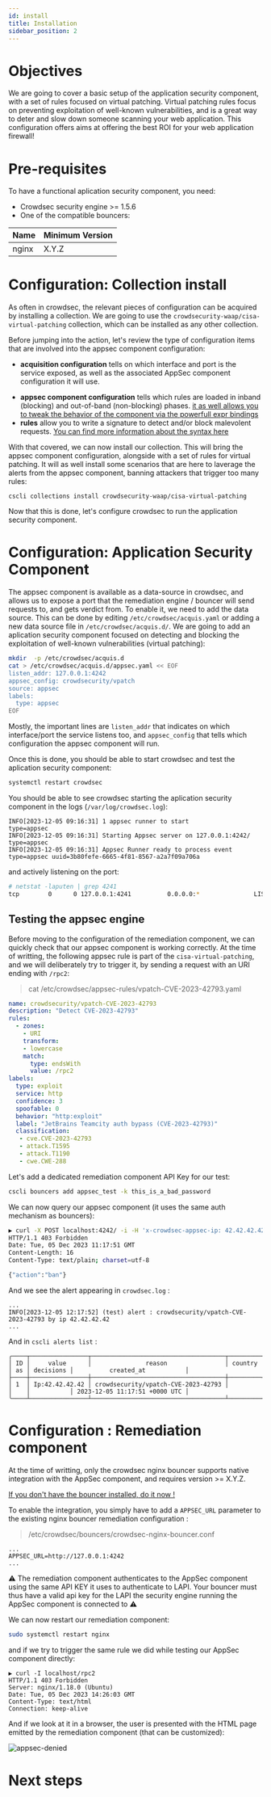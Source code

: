 ```yaml
---
id: install
title: Installation
sidebar_position: 2
---
```


# Objectives

We are going to cover a basic setup of the application security component, with a set of rules focused on virtual patching. Virtual patching rules focus on preventing exploitation of well-known vulnerabilities, and is a great way to deter and slow down someone scanning your web application. This configuration offers aims at offering the best ROI for your web application firewall!

# Pre-requisites

To have a functional aplication security component, you need:
 - Crowdsec security engine >= 1.5.6
 - One of the compatible bouncers:


<!-- @kka min nginx version-->
| Name | Minimum Version |
| --- | --- |
| nginx | X.Y.Z |


# Configuration: Collection install

As often in crowdsec, the relevant pieces of configuration can be acquired by installing a collection. We are going to use the `crowdsecurity-waap/cisa-virtual-patching` collection, which can be installed as any other collection.

Before jumping into the action, let's review the type of configuration items that are involved into the appsec component configuration:
 - **acquisition configuration** tells on which interface and port is the service exposed, as well as the associated AppSec component configuration it will use.
<!--@sbl we need anchor for the on_whatever and expr helpers -->
 - **appsec component configuration** tells which rules are loaded in inband (blocking) and out-of-band (non-blocking) 
phases. [it as well allows you to tweak the behavior of the component via the powerfull expr bindings](/appsec/rules.md)
 - **rules** allow you to write a signature to detect and/or block malevolent requests. [You can find more information about the syntax here](/appsec/rules.md)

With that covered, we can now install our collection. This will bring the appsec component configuration, alongside with a set of rules for virtual patching. It will as well install some scenarios that are here to laverage the alerts from the appsec component, banning attackers that trigger too many rules:

```
cscli collections install crowdsecurity-waap/cisa-virtual-patching
```

Now that this is done, let's configure crowdsec to run the application security component.

# Configuration: Application Security Component

The appsec component is available as a data-source in crowdsec, and allows us to expose a port that the remediation engine / bouncer will send requests to, and gets verdict from. To enable it, we need to add the data source. This can be done by editing `/etc/crowdsec/acquis.yaml` or adding a new data source file in `/etc/crowdsec/acquis.d/`. We are going to add an aplication security component focused on detecting and blocking the exploitation of well-known vulnerabilities (virtual patching):

```bash
mkdir  -p /etc/crowdsec/acquis.d
cat > /etc/crowdsec/acquis.d/appsec.yaml << EOF
listen_addr: 127.0.0.1:4242
appsec_config: crowdsecurity/vpatch
source: appsec
labels:
  type: appsec
EOF
```

Mostly, the important lines are `listen_addr` that indicates on which interface/port the service listens too, and `appsec_config` that tells which configuration the appsec component will run.

Once this is done, you should be able to start crowdsec and test the aplication security component:

```bash
systemctl restart crowdsec
```

You should be able to see crowdsec starting the aplication security component in the logs (`/var/log/crowdsec.log`):

```
INFO[2023-12-05 09:16:31] 1 appsec runner to start                      type=appsec
INFO[2023-12-05 09:16:31] Starting Appsec server on 127.0.0.1:4242/     type=appsec
INFO[2023-12-05 09:16:31] Appsec Runner ready to process event          type=appsec uuid=3b80fefe-6665-4f81-8567-a2a7f09a706a
```

and actively listening on the port:

```bash
# netstat -laputen | grep 4241    
tcp        0      0 127.0.0.1:4241          0.0.0.0:*               LISTEN      0          6923691    779516/crowdsec     

```

## Testing the appsec engine

Before moving to the configuration of the remediation component, we can quickly check that our appsec component is working correctly. At the time of writting, the following appsec rule is part of the `cisa-virtual-patching`, and we will deliberately try to trigger it, by sending a request with an URI ending with `/rpc2`:

> cat /etc/crowdsec/appsec-rules/vpatch-CVE-2023-42793.yaml
```yaml
name: crowdsecurity/vpatch-CVE-2023-42793
description: "Detect CVE-2023-42793"
rules:
  - zones:
    - URI
    transform:
    - lowercase
    match:
      type: endsWith
      value: /rpc2
labels:
  type: exploit
  service: http
  confidence: 3
  spoofable: 0
  behavior: "http:exploit"
  label: "JetBrains Teamcity auth bypass (CVE-2023-42793)"
  classification:
   - cve.CVE-2023-42793
   - attack.T1595
   - attack.T1190
   - cwe.CWE-288
```

Let's add a dedicated remediation component API Key for our test:

```bash
cscli bouncers add appsec_test -k this_is_a_bad_password
```

We can now query our appsec component (it uses the same auth mechanism as bouncers):

```bash
▶ curl -X POST localhost:4242/ -i -H 'x-crowdsec-appsec-ip: 42.42.42.42' -H 'x-crowdsec-appsec-uri: /rpc2' -H 'x-crowdsec-appsec-host: google.com' -H 'x-crowdsec-appsec-verb: POST' -H 'x-crowdsec-appsec-api-key: this_is_a_bad_password'
HTTP/1.1 403 Forbidden
Date: Tue, 05 Dec 2023 11:17:51 GMT
Content-Length: 16
Content-Type: text/plain; charset=utf-8

{"action":"ban"}
```

And we see the alert appearing in `crowdsec.log` :

```
...
INFO[2023-12-05 12:17:52] (test) alert : crowdsecurity/vpatch-CVE-2023-42793 by ip 42.42.42.42
...
```

And in `cscli alerts list` : 

```
╭────┬────────────────┬─────────────────────────────────────┬─────────┬────┬───────────┬───────────────────────────────╮
│ ID │     value      │               reason                │ country │ as │ decisions │          created_at           │
├────┼────────────────┼─────────────────────────────────────┼─────────┼────┼───────────┼───────────────────────────────┤
│ 1  │ Ip:42.42.42.42 │ crowdsecurity/vpatch-CVE-2023-42793 │         │    │           │ 2023-12-05 11:17:51 +0000 UTC │
╰────┴────────────────┴─────────────────────────────────────┴─────────┴────┴───────────┴───────────────────────────────╯

```

# Configuration : Remediation component

<!-- @kka fix version -->
At the time of writting, only the crowdsec nginx bouncer supports native integration with the AppSec component, and requires version >= X.Y.Z.

[If you don't have the bouncer installed, do it now !](https://docs.crowdsec.net/u/bouncers/nginx)

To enable the integration, you simply have to add a `APPSEC_URL` parameter to the existing nginx bouncer remediation configuration :

> /etc/crowdsec/bouncers/crowdsec-nginx-bouncer.conf
```
...
APPSEC_URL=http://127.0.0.1:4242
...
```

:warning: The remediation component authenticates to the AppSec component using the same API KEY it uses to authenticate to LAPI. Your bouncer must thus have a valid api key for the LAPI the security engine running the AppSec component is connected to :warning:

We can now restart our remediation component:

```bash
sudo systemctl restart nginx
```

and if we try to trigger the same rule we did while testing our AppSec component directly:

```
▶ curl -I localhost/rpc2 
HTTP/1.1 403 Forbidden
Server: nginx/1.18.0 (Ubuntu)
Date: Tue, 05 Dec 2023 14:26:03 GMT
Content-Type: text/html
Connection: keep-alive
```

And if we look at it in a browser, the user is presented with the HTML page emitted by the remediation component (that can be customized):

![appsec-denied](/img/appsec_denied.png)

# Next steps

